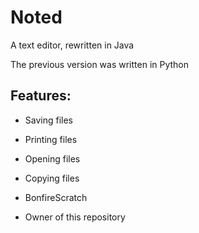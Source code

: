 # Noted
A text editor, rewritten in Java

The previous version was written in Python

## Features:
 - Saving files
 - Printing files
 - Opening files
 - Copying files


- BonfireScratch
 - Owner of this repository
